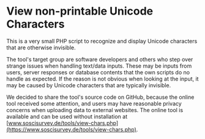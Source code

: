 # View non-printable Unicode Characters

This is a very small PHP script to recognize and display Unicode characters that are otherwise invisible.

The tool's target group are software developers and others who step over strange issues when handling text/data inputs. These may be inputs from users, server responses or database contents that the own scripts do no handle as expected. If the reason is not obvious when looking at the input, it may be caused by Unicode characters that are typically invisible.

We decided to share the tool's source code on GitHub, because the online tool received some attention, and users may have reasonable privacy concerns when uploading data to external websites. The online tool is available and can be used without installation at [www.soscisurvey.de/tools/view-chars.php](https://www.soscisurvey.de/tools/view-chars.php).
